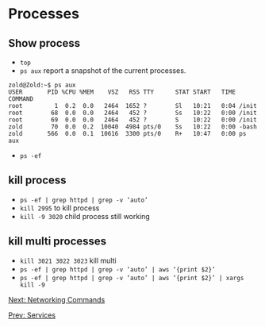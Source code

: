 # Processes

## Show process

* `top`
* `ps aux` report a snapshot of the current processes.

``` console
zold@Zold:~$ ps aux
USER       PID %CPU %MEM    VSZ   RSS TTY      STAT START   TIME COMMAND
root         1  0.2  0.0   2464  1652 ?        Sl   10:21   0:04 /init
root        68  0.0  0.0   2464   452 ?        Ss   10:22   0:00 /init
root        69  0.0  0.0   2464   452 ?        S    10:22   0:00 /init
zold        70  0.0  0.2  10040  4984 pts/0    Ss   10:22   0:00 -bash
zold       566  0.0  0.1  10616  3300 pts/0    R+   10:47   0:00 ps aux
```

* `ps -ef`

## kill process

* `ps -ef | grep httpd | grep -v ‘auto’`
* `kill 2995` to kill process
* `kill -9 3020` child process still working

## kill multi processes

* `kill 3021 3022 3023` kill multi
* `ps -ef | grep httpd | grep -v ‘auto’ | aws ‘{print $2}’`
* `ps -ef | grep httpd | grep -v ‘auto’ | aws ‘{print $2}’ | xargs kill -9`

[Next: Networking Commands](./Networking%20Commands.md)

[Prev: Services](./Services.md)